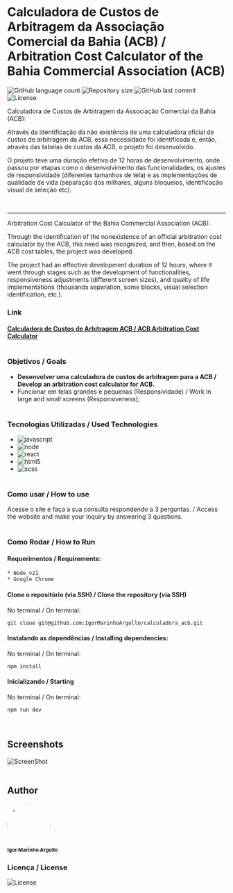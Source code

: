 # Calculadora de Custos de Arbitragem da Associação Comercial da Bahia (ACB) / Arbitration Cost Calculator of the Bahia Commercial Association (ACB)
<p>
  <img alt="GitHub language count" src="https://img.shields.io/github/languages/count/igormarinhoargollo/calculadora_acb?color=%2304D361">

  <img alt="Repository size" src="https://img.shields.io/github/repo-size/igormarinhoargollo/calculadora_acb">
  
  <img alt="GitHub last commit" src="https://img.shields.io/github/last-commit/igormarinhoargollo/calculadora_acb">
    
  <img alt="License" src="https://img.shields.io/badge/license-MIT-brightgreen">
</p>
   
Calculadora de Custos de Arbitragem da Associação Comercial da Bahia (ACB):

Através da identificação da não existência de uma calculadora oficial de custos de arbitragem da ACB, essa necessidade foi identificada e, então, através das tabelas de custos da ACB, o projeto foi desenvolvido.

O projeto teve uma duração efetiva de 12 horas de desenvolvimento, onde passou por etapas como o desenvolvimento das funcionalidades, os ajustes de responsividade (diferentes tamanhos de tela) e as implementações de qualidade de vida (separação dos milhares, alguns bloqueios, identificação visual de seleção etc).
 
<br>

***

Arbitration Cost Calculator of the Bahia Commercial Association (ACB):

Through the identification of the nonexistence of an official arbitration cost calculator by the ACB, this need was recognized, and then, based on the ACB cost tables, the project was developed.

The project had an effective development duration of 12 hours, where it went through stages such as the development of functionalities, responsiveness adjustments (different screen sizes), and quality of life implementations (thousands separation, some blocks, visual selection identification, etc.).
<br/>
  
### Link
#### <a href="https://calculadora-acb.netlify.app/" target="_blank">Calculadora de Custos  de Arbitragem ACB / ACB Arbitration Cost Calculator</a><br><br>



### Objetivos / Goals
- **Desenvolver uma calculadora de custos de arbitragem para a ACB / Develop an arbitration cost calculator for ACB.**
- Funcionar em telas grandes e pequenas (Responsividade) / Work in large and small screens (Responsiveness);
<br><br>

### Tecnologias Utilizadas / Used Technologies
  * <img alt="javascript" src="https://img.shields.io/badge/JavaScript-323330?style=for-the-badge&logo=javascript&logoColor=F7DF1E" />
  * <img alt="node" src="https://img.shields.io/badge/Node%20js-339933?style=for-the-badge&logo=nodedotjs&logoColor=white" />
  * <img alt="react" src="https://img.shields.io/badge/React-20232A?style=for-the-badge&logo=react&logoColor=61DAFB" />
  * <img alt="html5" src="https://img.shields.io/badge/HTML5-E34F26?style=for-the-badge&logo=html5&logoColor=white" />
  * <img alt="scss" src="https://img.shields.io/badge/Sass-CC6699?style=for-the-badge&logo=sass&logoColor=white" /><br><br>

### Como usar / How to use
Acesse o site e faça a sua consulta respondendo a 3 perguntas. / Access the website and make your inquiry by answering 3 questions.<br><br>

### Como Rodar / How to Run
  #### Requerimentos / Requirements:
    * Node v21
    * Google Chrome
  
  #### Clone o repositório (via SSH) / Clone the repository (via SSH)
  No terminal / On terminal:
  
    git clone git@github.com:IgorMarinhoArgollo/calculadora_acb.git

  
  #### Instalando as dependências / Installing dependencies:
  No terminal / On terminal:
  
    npm install


  #### Inicializando / Starting
  No terminal / On terminal:
  
    npm run dev

  <br />
  

  ## Screenshots
  ![ScreenShot](./public/calculadora.gif)<br><br>

##  Author
<a href="https://www.linkedin.com/in/igormarinhoargollo/">
 <img style="border-radius:300px;" src="https://avatars.githubusercontent.com/u/85767736?s=96&v=4" width="100px;" alt=""/>
 <br />
 <sub><b>Igor Marinho Argollo</b></sub></a> <a href="https://www.linkedin.com/in/igormarinhoargollo/"></a>
 <br />
 
  ### Licença / License
  <img alt="License" src="https://img.shields.io/badge/license-MIT-brightgreen"><br><br>